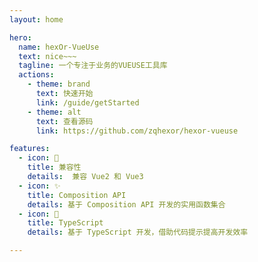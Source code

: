```yaml
---
layout: home

hero:
  name: hexOr-VueUse
  text: nice~~~
  tagline: 一个专注于业务的VUEUSE工具库
  actions:
    - theme: brand
      text: 快速开始
      link: /guide/getStarted
    - theme: alt
      text: 查看源码
      link: https://github.com/zqhexor/hexor-vueuse

features:
  - icon: 🍭
    title: 兼容性
    details:  兼容 Vue2 和 Vue3
  - icon: ✨
    title: Composition API
    details: 基于 Composition API 开发的实用函数集合
  - icon: 💪
    title: TypeScript
    details: 基于 TypeScript 开发，借助代码提示提高开发效率

---
```

